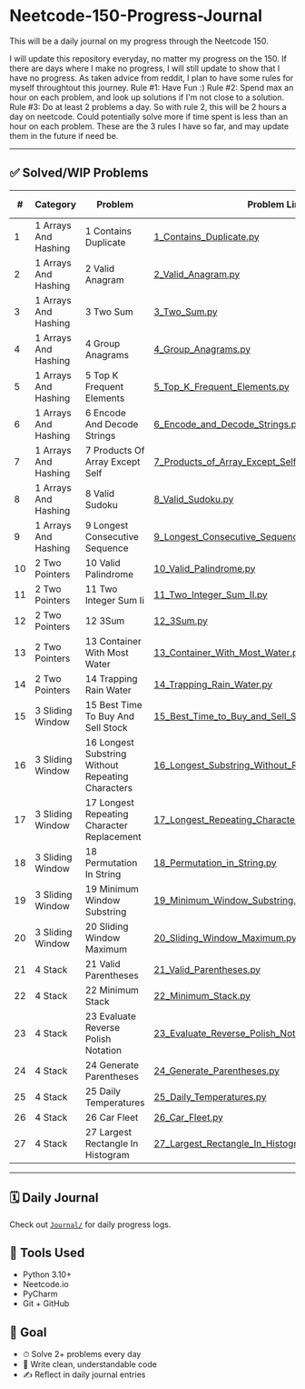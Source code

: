 # Neetcode-150-Progress-Journal
This will be a daily journal on my progress through the Neetcode 150.

I will update this repository everyday, no matter my progress on the 150. If there are days where I make no progress, I will still update to show that I have no progress. As taken advice from reddit, I plan to have some rules for myself throughtout this journey.
Rule #1: Have Fun :)
Rule #2: Spend max an hour on each problem, and look up solutions if I'm not close to a solution. 
Rule #3: Do at least 2 problems a day. So with rule 2, this will be 2 hours a day on neetcode. Could potentially solve more if time spent is less than an hour on each problem.
These are the 3 rules I have so far, and may update them in the future if need be.

---

## ✅ Solved/WIP Problems

| #  | Category         | Problem   | Problem Link                | Optimal TSC?           | Solved?   |
|----|------------------|-----------|-----------------------------|------------------------|-----------|
| 1 | 1 Arrays And Hashing | 1 Contains Duplicate | [1_Contains_Duplicate.py](1_Arrays_and_Hashing/1_Contains_Duplicate.py) | ✅ | ✅ |
| 2 | 1 Arrays And Hashing | 2 Valid Anagram | [2_Valid_Anagram.py](1_Arrays_and_Hashing/2_Valid_Anagram.py) | ✅ | ✅ |
| 3 | 1 Arrays And Hashing | 3 Two Sum | [3_Two_Sum.py](1_Arrays_and_Hashing/3_Two_Sum.py) | ✅ | ✅ |
| 4 | 1 Arrays And Hashing | 4 Group Anagrams | [4_Group_Anagrams.py](1_Arrays_and_Hashing/4_Group_Anagrams.py) | ✅ | ✅ |
| 5 | 1 Arrays And Hashing | 5 Top K Frequent Elements | [5_Top_K_Frequent_Elements.py](1_Arrays_and_Hashing/5_Top_K_Frequent_Elements.py) | ❌ | ✅ |
| 6 | 1 Arrays And Hashing | 6 Encode And Decode Strings | [6_Encode_and_Decode_Strings.py](1_Arrays_and_Hashing/6_Encode_and_Decode_Strings.py) | ❌ | ❌ |
| 7 | 1 Arrays And Hashing | 7 Products Of Array Except Self | [7_Products_of_Array_Except_Self.py](1_Arrays_and_Hashing/7_Products_of_Array_Except_Self.py) | ✅ | ✅ |
| 8 | 1 Arrays And Hashing | 8 Valid Sudoku | [8_Valid_Sudoku.py](1_Arrays_and_Hashing/8_Valid_Sudoku.py) | ✅ | ✅ |
| 9 | 1 Arrays And Hashing | 9 Longest Consecutive Sequence | [9_Longest_Consecutive_Sequence.py](1_Arrays_and_Hashing/9_Longest_Consecutive_Sequence.py) | ❌ | ✅ |
| 10 | 2 Two Pointers | 10 Valid Palindrome | [10_Valid_Palindrome.py](2_Two_Pointers/10_Valid_Palindrome.py) | ✅ | ✅ |
| 11 | 2 Two Pointers | 11 Two Integer Sum Ii | [11_Two_Integer_Sum_II.py](2_Two_Pointers/11_Two_Integer_Sum_II.py) | ✅ | ✅ |
| 12 | 2 Two Pointers | 12 3Sum | [12_3Sum.py](2_Two_Pointers/12_3Sum.py) | ❌ | ✅ |
| 13 | 2 Two Pointers | 13 Container With Most Water | [13_Container_With_Most_Water.py](2_Two_Pointers/13_Container_With_Most_Water.py) | ✅ | ✅ |
| 14 | 2 Two Pointers | 14 Trapping Rain Water | [14_Trapping_Rain_Water.py](2_Two_Pointers/14_Trapping_Rain_Water.py) | ✅ | ✅ |
| 15 | 3 Sliding Window | 15 Best Time To Buy And Sell Stock | [15_Best_Time_to_Buy_and_Sell_Stock.py](3_Sliding_Window/15_Best_Time_to_Buy_and_Sell_Stock.py) | ✅ | ✅ |
| 16 | 3 Sliding Window | 16 Longest Substring Without Repeating Characters | [16_Longest_Substring_Without_Repeating_Characters.py](3_Sliding_Window/16_Longest_Substring_Without_Repeating_Characters.py) | ✅ | ✅ |
| 17 | 3 Sliding Window | 17 Longest Repeating Character Replacement | [17_Longest_Repeating_Character_Replacement.py](3_Sliding_Window/17_Longest_Repeating_Character_Replacement.py) | ❌ | ❌ |
| 18 | 3 Sliding Window | 18 Permutation In String | [18_Permutation_in_String.py](3_Sliding_Window/18_Permutation_in_String.py) | ✅ | ✅ |
| 19 | 3 Sliding Window | 19 Minimum Window Substring | [19_Minimum_Window_Substring.py](3_Sliding_Window/19_Minimum_Window_Substring.py) | ❌ | ❌ |
| 20 | 3 Sliding Window | 20 Sliding Window Maximum | [20_Sliding_Window_Maximum.py](3_Sliding_Window/20_Sliding_Window_Maximum.py) | ❌ | ✅ |
| 21 | 4 Stack | 21 Valid Parentheses | [21_Valid_Parentheses.py](4_Stack/21_Valid_Parentheses.py) | ✅ | ✅ |
| 22 | 4 Stack | 22 Minimum Stack | [22_Minimum_Stack.py](4_Stack/22_Minimum_Stack.py) | ❌ | ✅ |
| 23 | 4 Stack | 23 Evaluate Reverse Polish Notation | [23_Evaluate_Reverse_Polish_Notation.py](4_Stack/23_Evaluate_Reverse_Polish_Notation.py) | ✅ | ✅ |
| 24 | 4 Stack | 24 Generate Parentheses | [24_Generate_Parentheses.py](4_Stack/24_Generate_Parentheses.py) | ❌ | ❌ |
| 25 | 4 Stack | 25 Daily Temperatures | [25_Daily_Temperatures.py](4_Stack/25_Daily_Temperatures.py) | ✅ | ✅ |
| 26 | 4 Stack | 26 Car Fleet | [26_Car_Fleet.py](4_Stack/26_Car_Fleet.py) | ✅ | ✅ |
| 27 | 4 Stack | 27 Largest Rectangle In Histogram | [27_Largest_Rectangle_In_Histogram.py](4_Stack/27_Largest_Rectangle_In_Histogram.py) | ❌ | ❌ |

---

## 🗓 Daily Journal

Check out [`Journal/`](Journal/) for daily progress logs.

## 🧰 Tools Used

- Python 3.10+
- Neetcode.io
- PyCharm
- Git + GitHub

## 🎯 Goal

- ⏱ Solve 2+ problems every day
- 🧼 Write clean, understandable code
- ✍️ Reflect in daily journal entries
